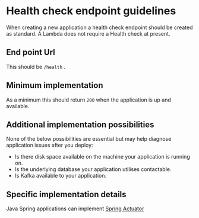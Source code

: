 Health check endpoint guidelines
================================

When creating a new application a health check endpoint should be created as standard. A Lambda does not require a Health check at present.

End point Url
-------------
This should be `/health` .

Minimum implementation
----------------------
As a minimum this should return `200` when the application is up and available.

Additional implementation possibilities
---------------------------------------
None of the below possibilities are essential but may help diagnose application issues after you deploy:
* Is there disk space available on the machine your application is running on.
* Is the underlying database your application utilises contactable.
* Is Kafka available to your application.

Specific implementation details
-------------------------------
Java Spring applications can implement [Spring Actuator](https://docs.spring.io/spring-boot/docs/current/reference/html/production-ready-features.html)
